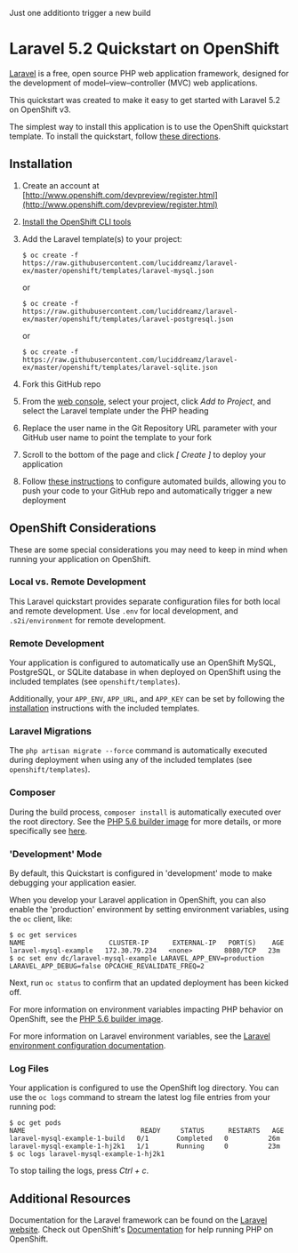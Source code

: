 Just one additionto trigger a new build

Laravel 5.2 Quickstart on OpenShift
===================================
[Laravel](http://laravel.com/) is a free, open source PHP web application framework, designed for the development of model–view–controller (MVC) web applications.

This quickstart was created to make it easy to get started with Laravel 5.2 on OpenShift v3.

The simplest way to install this application is to use the OpenShift quickstart template. To install the quickstart, follow [these directions](#installation).

## Installation ##

1. Create an account at [http://www.openshift.com/devpreview/register.html](http://www.openshift.com/devpreview/register.html)

2. [Install the OpenShift CLI tools](https://docs.openshift.com/online/getting_started/beyond_the_basics.html#btb-installing-the-openshift-cli)

3. Add the Laravel template(s) to your project:

    ```
    $ oc create -f https://raw.githubusercontent.com/luciddreamz/laravel-ex/master/openshift/templates/laravel-mysql.json
    ```
    or

    ```
    $ oc create -f https://raw.githubusercontent.com/luciddreamz/laravel-ex/master/openshift/templates/laravel-postgresql.json
    ```
    or

    ```
    $ oc create -f https://raw.githubusercontent.com/luciddreamz/laravel-ex/master/openshift/templates/laravel-sqlite.json
    ```

4. Fork this GitHub repo

5. From the [web console](https://console.preview.openshift.com/console/), select your project, click *Add to Project*, and select the Laravel template under the PHP heading

6. Replace the user name in the Git Repository URL parameter with your GitHub user name to point the template to your fork

7. Scroll to the bottom of the page and click *[ Create ]* to deploy your application

8. Follow [these instructions](https://docs.openshift.com/online/getting_started/basic_walkthrough.html#bw-configuring-automated-builds) to configure automated builds, allowing you to push your code to your GitHub repo and automatically trigger a new deployment

## OpenShift Considerations ##
These are some special considerations you may need to keep in mind when running your application on OpenShift.

### Local vs. Remote Development ###
This Laravel quickstart provides separate configuration files for both local and remote development. Use `.env` for local development, and `.s2i/environment` for remote development.

### Remote Development ###
Your application is configured to automatically use an OpenShift MySQL, PostgreSQL, or SQLite database in when deployed on OpenShift using the included templates (see `openshift/templates`).

Additionally, your `APP_ENV`, `APP_URL`, and `APP_KEY` can be set by following the [installation](#installation) instructions with the included templates.

### Laravel Migrations ###
The `php artisan migrate --force` command is automatically executed during deployment when using any of the included templates (see `openshift/templates`).

### Composer ###
During the build process, `composer install` is automatically executed over the root directory. See the [PHP 5.6 builder image](https://github.com/sclorg/s2i-php-container/tree/master/5.6) for more details, or more specifically see [here](https://github.com/sclorg/s2i-php-container/blob/master/5.6/s2i/bin/assemble#L9-L26).

### 'Development' Mode ###
By default, this Quickstart is configured in 'development' mode to make debugging your application easier.

When you develop your Laravel application in OpenShift, you can also enable the 'production' environment by setting environment variables, using the `oc` client, like:

```
$ oc get services
NAME                     CLUSTER-IP      EXTERNAL-IP   PORT(S)    AGE
laravel-mysql-example   172.30.79.234   <none>        8080/TCP   23m
$ oc set env dc/laravel-mysql-example LARAVEL_APP_ENV=production LARAVEL_APP_DEBUG=false OPCACHE_REVALIDATE_FREQ=2
```

Next, run `oc status` to confirm that an updated deployment has been kicked off.

For more information on environment variables impacting PHP behavior on OpenShift, see the [PHP 5.6 builder image](https://github.com/sclorg/s2i-php-container/tree/master/5.6#environment-variables).

For more information on Laravel environment variables, see the [Laravel environment configuration documentation](https://laravel.com/docs/5.2/configuration#environment-configuration).

### Log Files ###
Your application is configured to use the OpenShift log directory. You can use the `oc logs` command to stream the latest log file entries from your running pod:

```
$ oc get pods
NAME                             READY     STATUS      RESTARTS   AGE
laravel-mysql-example-1-build   0/1       Completed   0          26m
laravel-mysql-example-1-hj2k1   1/1       Running     0          23m
$ oc logs laravel-mysql-example-1-hj2k1
```

To stop tailing the logs, press *Ctrl + c*.

## Additional Resources ##
Documentation for the Laravel framework can be found on the [Laravel website](http://laravel.com/docs). Check out OpenShift's [Documentation](https://docs.openshift.com/online/using_images/s2i_images/php.html) for help running PHP on OpenShift.
